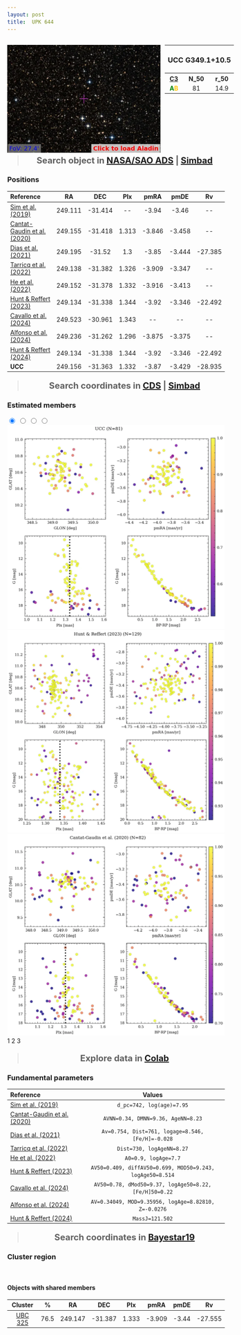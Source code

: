 ```yaml
---
layout: post
title:  UPK 644
---
```

<div style="display: flex; justify-content: space-between; width:720px;height:250px">
<div style="text-align: center;">

<!-- Static image + data attributes for FOV and target -->
<img id="aladin_img"
     data-umami-event="aladin_load"
     src="https://raw.githubusercontent.com/ucc23/Q4P/main/plots/aladin/upk644.webp"
     alt="Click to load Aladin Lite" 
     style="width:355px;height:250px; cursor: pointer;"
     data-fov="0.497" 
     data-target="249.156 -31.363"/>
<!-- Div to contain Aladin Lite viewer -->
<div id="aladin-lite-div" style="width:355px;height:250px;display:none;"></div>
<!-- Aladin Lite script (will be loaded after the image is clicked) -->
<script src="{{ site.baseurl }}/scripts/aladin_load.js"></script>

</div>
<!-- Left block -->

<table style="width:355px;height:250px;">
  <!-- Row 1 (title) -->
  <tr>
    <td colspan="5"><h3>UCC G349.1+10.5</h3></td>
  </tr>
  <!-- Row 2 -->
  <tr>
    <th style="text-align: center;"><a href="https://ucc.ar/faq#what-is-the-c3-parameter" title="Combined class">C3</a></th>
    <th style="text-align: center;"><div title="Stars with membership probability >50%">N_50</div></th>
    <th style="text-align: center;"><div title="Radius that contains half the members [arcmin]">r_50</div></th>
  </tr>
  <!-- Row 3 -->
  <tr>
    <td style="text-align: center;"><span style="color: green; font-weight: bold;">A</span><span style="color: #FFC300; font-weight: bold;">B</span></td>
    <td style="text-align: center;">81</td>
    <td style="text-align: center;">14.9</td>
  </tr>
</table>
</div>

> <p style="text-align:center; font-weight: bold; font-size:20px">Search object in <a data-umami-event="nasa_search" href="https://ui.adsabs.harvard.edu/search/q=%20collection%3Aastronomy%20body%3A%22UPK%20644%22&sort=date%20desc%2C%20bibcode%20desc&p_=0" target="_blank">NASA/SAO ADS</a> | <a data-umami-event="simbad_search" href="https://simbad.cds.unistra.fr/simbad/sim-id-refs?Ident=upk644" target="_blank">Simbad</a></p>


### Positions

| Reference    | RA    | DEC   | Plx  | pmRA  | pmDE   |  Rv  |
| :---         | :---: | :---: | :---: | :---: | :---: | :---: |
|[Sim et al. (2019)](https://ui.adsabs.harvard.edu/abs/2019JKAS...52..145S) | 249.111 | -31.414 | -- | -3.94 | -3.46 | -- |
|[Cantat-Gaudin et al. (2020)](https://ui.adsabs.harvard.edu/abs/2020A%26A...640A...1C) | 249.155 | -31.418 | 1.313 | -3.846 | -3.458 | -- |
|[Dias et al. (2021)](https://ui.adsabs.harvard.edu/abs/2021MNRAS.504..356D) | 249.195 | -31.52 | 1.3 | -3.85 | -3.444 | -27.385 |
|[Tarricq et al. (2022)](https://ui.adsabs.harvard.edu/abs/2022A%26A...659A..59T) | 249.138 | -31.382 | 1.326 | -3.909 | -3.347 | -- |
|[He et al. (2022)](https://ui.adsabs.harvard.edu/abs/2022ApJS..262....7H) | 249.152 | -31.378 | 1.332 | -3.916 | -3.413 | -- |
|[Hunt & Reffert (2023)](https://ui.adsabs.harvard.edu/abs/2023A%26A...673A.114H) | 249.134 | -31.338 | 1.344 | -3.92 | -3.346 | -22.492 |
|[Cavallo et al. (2024)](https://ui.adsabs.harvard.edu/abs/2024AJ....167...12C) | 249.523 | -30.961 | 1.343 | -- | -- | -- |
|[Alfonso et al. (2024)](https://ui.adsabs.harvard.edu/abs/2024A%26A...689A..18A) | 249.236 | -31.262 | 1.296 | -3.875 | -3.375 | -- |
|[Hunt & Reffert (2024)](https://ui.adsabs.harvard.edu/abs/2024A%26A...686A..42H) | 249.134 | -31.338 | 1.344 | -3.92 | -3.346 | -22.492 |
| **UCC** |249.156 | -31.363 | 1.332 | -3.87 | -3.429 | -28.935 |

> <p style="text-align:center; font-weight: bold; font-size:20px">Search coordinates in <a data-umami-event="cds_coord_search" href="https://cdsportal.u-strasbg.fr/?target=249.156,-31.363" target="_blank">CDS</a> | <a data-umami-event="simbad_coord_search" href="https://simbad.cds.unistra.fr/mobile/object_list.html?coord=249.156%20-31.363&output=json&radius=5&userEntry=upk644" target="_blank">Simbad</a></p>

### Estimated members

<div class="carousel">
<input type="radio" name="radio-btn" id="slide1" checked>
<input type="radio" name="radio-btn" id="slide1">
<input type="radio" name="radio-btn" id="slide2">
<input type="radio" name="radio-btn" id="slide3">
<div class="slides">
<div class="slide">
<a href="https://raw.githubusercontent.com/ucc23/Q4P/main/plots/UCC/upk644.webp" target="_blank">
<img src="https://raw.githubusercontent.com/ucc23/Q4P/main/plots/UCC/upk644.webp" alt="UPK 644 UCC">
</a>
</div>
<div class="slide">
<a href="https://raw.githubusercontent.com/ucc23/Q4P/main/plots/HUNT23/upk644.webp" target="_blank">
<img src="https://raw.githubusercontent.com/ucc23/Q4P/main/plots/HUNT23/upk644.webp" alt="UPK 644 HUNT23">
</a>
</div>
<div class="slide">
<a href="https://raw.githubusercontent.com/ucc23/Q4P/main/plots/CANTAT20/upk644.webp" target="_blank">
<img src="https://raw.githubusercontent.com/ucc23/Q4P/main/plots/CANTAT20/upk644.webp" alt="UPK 644 CANTAT20">
</a>
</div>
</div>
<div class="indicators">
<label for="slide1">1</label>
<label for="slide2">2</label>
<label for="slide3">3</label>
</div>
</div>


> <p style="text-align:center; font-weight: bold; font-size:20px">Explore data in <a data-umami-event="colab" href="https://colab.research.google.com/github/ucc23/ucc/blob/main/assets/notebook.ipynb" target="_blank">Colab</a></p>


### Fundamental parameters

| Reference |  Values |
| :---      |  :---:  |
| [Sim et al. (2019)](https://ui.adsabs.harvard.edu/abs/2019JKAS...52..145S) | `d_pc=742, log(age)=7.95` |
| [Cantat-Gaudin et al. (2020)](https://ui.adsabs.harvard.edu/abs/2020A%26A...640A...1C) | `AVNN=0.34, DMNN=9.36, AgeNN=8.23` |
| [Dias et al. (2021)](https://ui.adsabs.harvard.edu/abs/2021MNRAS.504..356D) | `Av=0.754, Dist=761, logage=8.546, [Fe/H]=-0.028` |
| [Tarricq et al. (2022)](https://ui.adsabs.harvard.edu/abs/2022A%26A...659A..59T) | `Dist=730, logAgeNN=8.27` |
| [He et al. (2022)](https://ui.adsabs.harvard.edu/abs/2022ApJS..262....7H) | `A0=0.9, logAge=7.7` |
| [Hunt & Reffert (2023)](https://ui.adsabs.harvard.edu/abs/2023A%26A...673A.114H) | `AV50=0.409, diffAV50=0.699, MOD50=9.243, logAge50=8.514` |
| [Cavallo et al. (2024)](https://ui.adsabs.harvard.edu/abs/2024AJ....167...12C) | `AV50=0.78, dMod50=9.37, logAge50=8.22, [Fe/H]50=0.22` |
| [Alfonso et al. (2024)](https://ui.adsabs.harvard.edu/abs/2024A%26A...689A..18A) | `AV=0.34049, MOD=9.35956, logAge=8.82810, Z=-0.0276` |
| [Hunt & Reffert (2024)](https://ui.adsabs.harvard.edu/abs/2024A%26A...686A..42H) | `MassJ=121.502` |

> <p style="text-align:center; font-weight: bold; font-size:20px">Search coordinates in <a data-umami-event="bayestar" href="http://argonaut.skymaps.info/query?lon=349.202%20&lat=10.597&coordsys=gal&mapname=bayestar2019" target="_blank">Bayestar19</a></p>


### Cluster region

<html lang="en">
  <body>
    <center>
    <div id="plot-params"
         data-oc-name="upk644"
         data-ra-center="249.16"
         data-dec-center="-31.42"
         data-rad-deg="14.9"
         data-plx="1.332">
    </div>
    <div id="plot-container">
        <div id="plot"></div>
    </div>
    <script defer type="module" src="{{ site.baseurl }}/scripts/radec_scatter.js"></script>
    </center>
  </body>
</html>
<br>


#### Objects with shared members

| Cluster | <span title="Percentage of members that this OC shares with the ones listed">%</span>   | RA   | DEC   | Plx   | pmRA  | pmDE  | Rv    |
| :---:   | :-: |:---: | :---: | :---: | :---: | :---: | :---: |
|[UBC 325](/_clusters/ubc325/)| 76.5 | 249.147 | -31.387 | 1.333 | -3.909 | -3.44 | -27.555 |